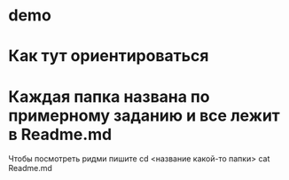 # demo
# Как тут ориентироваться

# Каждая папка названа по примерному заданию и все лежит в Readme.md

Чтобы посмотреть ридми пишите
cd <название какой-то папки> 
cat Readme.md
